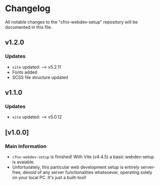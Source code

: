 # Changelog

All notable changes to the "cfnx-webdev-setup" repository will be documented in this file.

## v1.2.0

### Updates

* `vite` updated: --> v5.2.11
* Fonts added
* SCSS file structure updated

## v1.1.0

### Updates

* `vite` updated: --> v5.0.12

## [v1.0.0]

### Main Information

* `cfnx-webdev-setup` is finished! With Vite (v4.4.5) a basic webdev-setup is avaiable.
* Unfortunately, this particular web development setup is entirely server-free, devoid of any server functionalities whatsoever, operating solely on your local PC. It's just a built-tool!